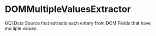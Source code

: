 # DOMMultipleValuesExtractor

GQI Data Source that extracts each entery from DOM Fields that have multiple values.

